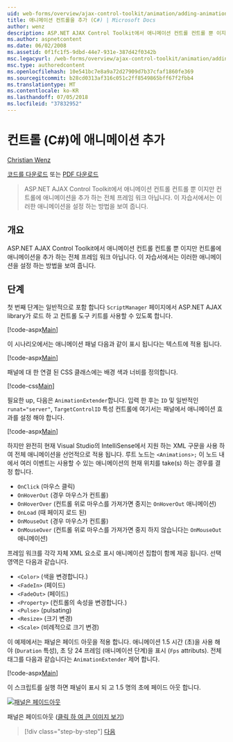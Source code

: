 ```yaml
---
uid: web-forms/overview/ajax-control-toolkit/animation/adding-animation-to-a-control-cs
title: 애니메이션 컨트롤을 추가 (C#) | Microsoft Docs
author: wenz
description: ASP.NET AJAX Control Toolkit에서 애니메이션 컨트롤 컨트롤 뿐 이지만 컨트롤에 애니메이션을 추가 하는 전체 프레임 워크 아닙니다. 이 자습서에서는 방법...
ms.author: aspnetcontent
ms.date: 06/02/2008
ms.assetid: 0f1fc1f5-9dbd-44e7-931e-387d42f0342b
msc.legacyurl: /web-forms/overview/ajax-control-toolkit/animation/adding-animation-to-a-control-cs
msc.type: authoredcontent
ms.openlocfilehash: 10e541bc7e8a9a72d27909d7b37cfaf1860fe369
ms.sourcegitcommit: b28cd0313af316c051c2ff8549865bff67f2fbb4
ms.translationtype: MT
ms.contentlocale: ko-KR
ms.lasthandoff: 07/05/2018
ms.locfileid: "37832952"
---
```

<a name="adding-animation-to-a-control-c"></a>컨트롤 (C#)에 애니메이션 추가
====================
[Christian Wenz](https://github.com/wenz)

[코드를 다운로드](http://download.microsoft.com/download/f/9/a/f9a26acd-8df4-4484-8a18-199e4598f411/Animation1.cs.zip) 또는 [PDF 다운로드](http://download.microsoft.com/download/6/7/1/6718d452-ff89-4d3f-a90e-c74ec2d636a3/animation1CS.pdf)

> ASP.NET AJAX Control Toolkit에서 애니메이션 컨트롤 컨트롤 뿐 이지만 컨트롤에 애니메이션을 추가 하는 전체 프레임 워크 아닙니다. 이 자습서에서는 이러한 애니메이션을 설정 하는 방법을 보여 줍니다.


## <a name="overview"></a>개요

ASP.NET AJAX Control Toolkit에서 애니메이션 컨트롤 컨트롤 뿐 이지만 컨트롤에 애니메이션을 추가 하는 전체 프레임 워크 아닙니다. 이 자습서에서는 이러한 애니메이션을 설정 하는 방법을 보여 줍니다.

## <a name="steps"></a>단계

첫 번째 단계는 일반적으로 포함 합니다 `ScriptManager` 페이지에서 ASP.NET AJAX library가 로드 하 고 컨트롤 도구 키트를 사용할 수 있도록 합니다.

[!code-aspx[Main](adding-animation-to-a-control-cs/samples/sample1.aspx)]

이 시나리오에서는 애니메이션 패널 다음과 같이 표시 됩니다는 텍스트에 적용 됩니다.

[!code-aspx[Main](adding-animation-to-a-control-cs/samples/sample2.aspx)]

패널에 대 한 연결 된 CSS 클래스에는 배경 색과 너비를 정의합니다.

[!code-css[Main](adding-animation-to-a-control-cs/samples/sample3.css)]

필요한 up, 다음은 `AnimationExtender`합니다. 입력 한 후는 `ID` 및 일반적인 `runat="server"`, `TargetControlID` 특성 컨트롤에 여기서는 패널에서 애니메이션 효과를 설정 해야 합니다.

[!code-aspx[Main](adding-animation-to-a-control-cs/samples/sample4.aspx)]

하지만 완전히 현재 Visual Studio의 IntelliSense에서 지원 하는 XML 구문을 사용 하 여 전체 애니메이션을 선언적으로 적용 됩니다. 루트 노드는 `<Animations>;` 이 노드 내에서 여러 이벤트는 사용할 수 있는 애니메이션의 현재 위치를 take(s) 하는 경우를 결정 합니다.

- `OnClick` (마우스 클릭)
- `OnHoverOut` (경우 마우스가 컨트롤)
- `OnHoverOver` (컨트롤 위로 마우스를 가져가면 중지는 `OnHoverOut` 애니메이션)
- `OnLoad` (때 페이지 로드 된)
- `OnMouseOut` (경우 마우스가 컨트롤)
- `OnMouseOver` (컨트롤 위로 마우스를 가져가면 중지 하지 않습니다는 `OnMouseOut` 애니메이션)

프레임 워크를 각각 자체 XML 요소로 표시 애니메이션 집합이 함께 제공 됩니다. 선택 영역은 다음과 같습니다.

- `<Color>` (색을 변경합니다.)
- `<FadeIn>` (페이드)
- `<FadeOut>` (페이드)
- `<Property>` (컨트롤의 속성을 변경합니다.)
- `<Pulse>` (pulsating)
- `<Resize>` (크기 변경)
- `<Scale>` (비례적으로 크기 변경)

이 예제에서는 패널은 페이드 아웃을 적용 합니다. 애니메이션 1.5 시간 (초)을 사용 해야 (`Duration` 특성), 초 당 24 프레임 (애니메이션 단계)을 표시 (`Fps` attributs). 전체 태그를 다음과 같습니다는 `AnimationExtender` 제어 합니다.

[!code-aspx[Main](adding-animation-to-a-control-cs/samples/sample5.aspx)]

이 스크립트를 실행 하면 패널이 표시 되 고 1.5 명의 초에 페이드 아웃 합니다.


[![패널은 페이드아웃](adding-animation-to-a-control-cs/_static/image2.png)](adding-animation-to-a-control-cs/_static/image1.png)

패널은 페이드아웃 ([클릭 하 여 큰 이미지 보기](adding-animation-to-a-control-cs/_static/image3.png))

> [!div class="step-by-step"]
> [다음](executing-several-animations-at-the-same-time-cs.md)
